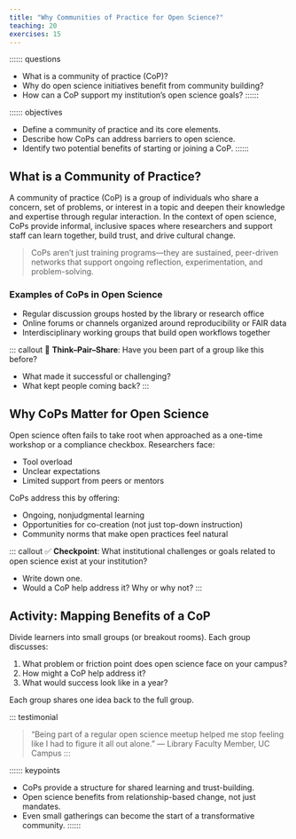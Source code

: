 ```yaml
---
title: "Why Communities of Practice for Open Science?"
teaching: 20
exercises: 15
---
```


:::::: questions
- What is a community of practice (CoP)?
- Why do open science initiatives benefit from community building?
- How can a CoP support my institution’s open science goals?
::::::

:::::: objectives
- Define a community of practice and its core elements.
- Describe how CoPs can address barriers to open science.
- Identify two potential benefits of starting or joining a CoP.
::::::

## What is a Community of Practice?

A community of practice (CoP) is a group of individuals who share a concern, set of problems, or interest in a topic and deepen their knowledge and expertise through regular interaction. In the context of open science, CoPs provide informal, inclusive spaces where researchers and support staff can learn together, build trust, and drive cultural change.

> CoPs aren’t just training programs—they are sustained, peer-driven networks that support ongoing reflection, experimentation, and problem-solving.

### Examples of CoPs in Open Science

- Regular discussion groups hosted by the library or research office
- Online forums or channels organized around reproducibility or FAIR data
- Interdisciplinary working groups that build open workflows together

::: callout
💬 **Think–Pair–Share**: Have you been part of a group like this before?
- What made it successful or challenging?
- What kept people coming back?
:::

## Why CoPs Matter for Open Science

Open science often fails to take root when approached as a one-time workshop or a compliance checkbox. Researchers face:

- Tool overload
- Unclear expectations
- Limited support from peers or mentors

CoPs address this by offering:

- Ongoing, nonjudgmental learning
- Opportunities for co-creation (not just top-down instruction)
- Community norms that make open practices feel natural

::: callout
✅ **Checkpoint**: What institutional challenges or goals related to open science exist at your institution?
- Write down one.
- Would a CoP help address it? Why or why not?
:::

## Activity: Mapping Benefits of a CoP

Divide learners into small groups (or breakout rooms). Each group discusses:

1. What problem or friction point does open science face on your campus?
2. How might a CoP help address it?
3. What would success look like in a year?

Each group shares one idea back to the full group.

::: testimonial
> “Being part of a regular open science meetup helped me stop feeling like I had to figure it all out alone.”
> — Library Faculty Member, UC Campus
:::

:::::: keypoints
- CoPs provide a structure for shared learning and trust-building.
- Open science benefits from relationship-based change, not just mandates.
- Even small gatherings can become the start of a transformative community.
::::::
